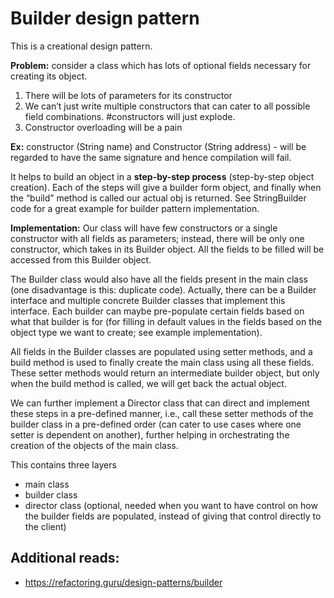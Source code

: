 # Builder design pattern

This is a creational design pattern.

**Problem:** consider a class which has lots of optional fields necessary for creating its object.
1. There will be lots of parameters for its constructor
2. We can’t just write multiple constructors that can cater to all possible field combinations.
#constructors will just explode.
3. Constructor overloading will be a pain

**Ex:** constructor (String name) and Constructor (String address) - will be regarded to have the same signature and 
hence compilation will fail.

It helps to build an object in a **step-by-step process** (step-by-step object creation).
Each of the steps will give a builder form object, 
and finally when the “build” method is called our actual obj is returned.
See StringBuilder code for a great example for builder pattern implementation.

**Implementation:**
Our class will have few constructors or a single constructor with all fields as parameters; instead, there will be
only one constructor, which takes in its Builder object. All the fields to be filled will be accessed from this Builder object.

The Builder class would also have all the fields present in the main class
(one disadvantage is this: duplicate code).
Actually, there can be a Builder interface and multiple concrete Builder
classes that implement this interface.
Each builder can maybe pre-populate certain fields based on
 what that builder is for (for filling in default values in the fields based on the object type we want to create;
see example implementation).

All fields in the Builder classes are populated using setter methods, and a build method is used to finally create
the main class using all these fields. These setter methods would return an intermediate builder object, but only when
the build method is called, we will get back the actual object.

We can further implement a Director class that can direct and implement these steps in a pre-defined manner, i.e., call these setter methods
of the builder class in a pre-defined order (can cater to use cases where one setter is dependent on another), further helping
in orchestrating the creation of the objects of the main class.

This contains three layers
- main class
- builder class
- director class (optional, needed when you want to have control on how the builder fields are populated,
instead of giving that control directly to the client)

## Additional reads:
- https://refactoring.guru/design-patterns/builder
